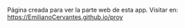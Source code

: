﻿Página creada para ver la parte web de esta app.
Visitar en: https://EmilianoCervantes.github.io/proy